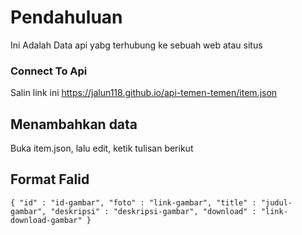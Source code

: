 # Pendahuluan

Ini Adalah Data api yabg terhubung ke sebuah web atau situs

### Connect To Api

Salin link ini https://jalun118.github.io/api-temen-temen/item.json

## Menambahkan data

Buka item.json, lalu edit, ketik tulisan berikut

## Format Falid

`{
    "id" : "id-gambar",
    "foto" : "link-gambar",
    "title" : "judul-gambar",
    "deskripsi" : "deskripsi-gambar",
    "download" : "link-download-gambar"
 }`
